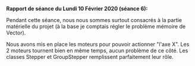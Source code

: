 **Rapport de séance du Lundi 10 Février 2020 (séance 6):**

Pendant cette séance, nous nous sommes surtout consacrés à la partie matérielle du projet (à la base je comptais régler le problème mémoire de Vector).

Nous avons mis en place les moteurs pour pouvoir actionner "l'axe X". Les 2 moteurs tournent bien en même temps, aucun problème de ce côté.
Les classes Stepper et GroupStepper remplissent parfaitement leur rôle.
